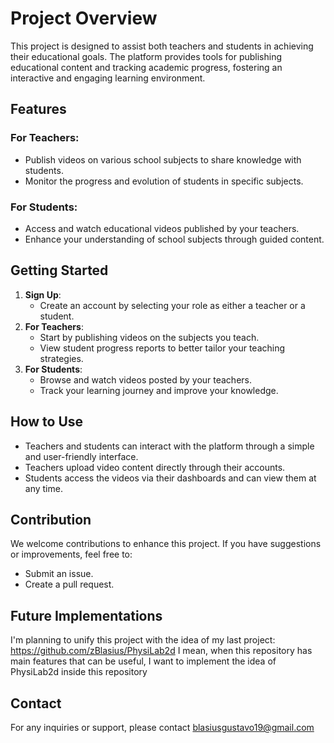 # Project Overview

This project is designed to assist both teachers and students in achieving their educational goals. The platform provides tools for publishing educational content and tracking academic progress, fostering an interactive and engaging learning environment.

## Features

### For Teachers:
- Publish videos on various school subjects to share knowledge with students.
- Monitor the progress and evolution of students in specific subjects.

### For Students:
- Access and watch educational videos published by your teachers.
- Enhance your understanding of school subjects through guided content.

## Getting Started

1. **Sign Up**:
   - Create an account by selecting your role as either a teacher or a student.
2. **For Teachers**:
   - Start by publishing videos on the subjects you teach.
   - View student progress reports to better tailor your teaching strategies.
3. **For Students**:
   - Browse and watch videos posted by your teachers.
   - Track your learning journey and improve your knowledge.

## How to Use

- Teachers and students can interact with the platform through a simple and user-friendly interface.
- Teachers upload video content directly through their accounts.
- Students access the videos via their dashboards and can view them at any time.

## Contribution

We welcome contributions to enhance this project. If you have suggestions or improvements, feel free to:
- Submit an issue.
- Create a pull request.

## Future Implementations

I'm planning to unify this project with the idea of my last project: https://github.com/zBlasius/PhysiLab2d
I mean, when this repository has main features that can be useful, I want to implement the idea of PhysiLab2d inside this repository

## Contact

For any inquiries or support, please contact blasiusgustavo19@gmail.com

